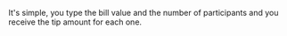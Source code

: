 It's simple, you type the bill value and the number of participants and you receive the tip amount for each one.
